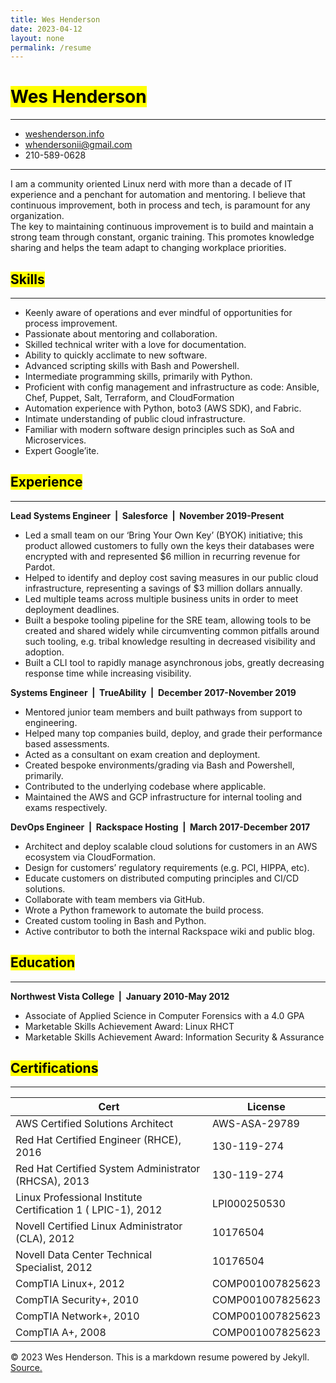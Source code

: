 ```yaml
---
title: Wes Henderson
date: 2023-04-12
layout: none
permalink: /resume
---
```


<head>
    <link rel=icon type="image/ico" href="assets/images/resume.ico">
    <link rel="stylesheet" href="/assets/css/resume.css">
</head>

<mark>Wes Henderson</mark>
===

---
* [weshenderson.info](https://weshenderson.info)
* [whendersonii@gmail.com](mailto:whendersonii@gmail.com)
* 210-589-0628

---

I am a community oriented Linux nerd with more than a decade of IT experience and a penchant for automation and mentoring. I believe that continuous improvement, both in process and tech, is paramount for any organization.<br>The key to maintaining continuous improvement is to build and maintain a strong team through constant, organic training. This promotes knowledge sharing and helps the team adapt to changing workplace priorities.


<mark>Skills</mark>
---
---

* Keenly aware of operations and ever mindful of opportunities for process improvement.
* Passionate about mentoring and collaboration.
* Skilled technical writer with a love for documentation.
* Ability to quickly acclimate to new software.
* Advanced scripting skills with Bash and Powershell.
* Intermediate programming skills, primarily with Python.
* Proficient with config management and infrastructure as code: Ansible, Chef, Puppet, Salt, Terraform, and CloudFormation
* Automation experience with Python, boto3 (AWS SDK), and Fabric.
* Intimate understanding of public cloud infrastructure.
* Familiar with modern software design principles such as SoA and Microservices.
* Expert Google’ite.

<mark>Experience</mark>
---
---

**Lead Systems Engineer &nbsp;\|&nbsp; Salesforce &nbsp;\|&nbsp; November 2019-Present**

* Led a small team on our ‘Bring Your Own Key’ (BYOK) initiative; this product allowed customers to fully own the keys their databases were encrypted with and represented $6 million in recurring revenue for Pardot.
* Helped to identify and deploy cost saving measures in our public cloud infrastructure, representing a savings of $3 million dollars annually.
* Led multiple teams across multiple business units in order to meet deployment deadlines.
* Built a bespoke tooling pipeline for the SRE team, allowing tools to be created and shared widely while circumventing common pitfalls around such tooling, e.g. tribal knowledge resulting in decreased visibility and adoption.
* Built a CLI tool to rapidly manage asynchronous jobs, greatly decreasing response time while increasing visibility.

**Systems Engineer &nbsp;\|&nbsp; TrueAbility &nbsp;\|&nbsp; December 2017-November 2019**

* Mentored junior team members and built pathways from support to engineering.
* Helped many top companies build, deploy, and grade their performance based assessments.
* Acted as a consultant on exam creation and deployment.
* Created bespoke environments/grading via Bash and Powershell, primarily.
* Contributed to the underlying codebase where applicable.
* Maintained the AWS and GCP infrastructure for internal tooling and exams respectively.

**DevOps Engineer &nbsp;\|&nbsp; Rackspace Hosting &nbsp;\|&nbsp; March 2017-December 2017**

* Architect and deploy scalable cloud solutions for customers in an AWS ecosystem via CloudFormation.
* Design for customers’ regulatory requirements (e.g. PCI, HIPPA, etc).
* Educate customers on distributed computing principles and CI/CD solutions.
* Collaborate with team members via GitHub.
* Wrote a Python framework to automate the build process.
* Created custom tooling in Bash and Python.
* Active contributor to both the internal Rackspace wiki and public blog.

<mark>Education</mark>
---
---

**Northwest Vista College &nbsp;\|&nbsp; January 2010-May 2012**
* Associate of Applied Science in Computer Forensics with a 4.0 GPA
* Marketable Skills Achievement Award: Linux RHCT
* Marketable Skills Achievement Award: Information Security & Assurance

<mark>Certifications</mark>
---
---

|Cert                                                          |  License          |
|--------------------------------------------------------------|-------------------|
|AWS Certified Solutions Architect                             |  AWS-ASA-29789    |
|Red Hat Certified Engineer (RHCE), 2016                       |  130-119-274      |
|Red Hat Certified System Administrator (RHCSA), 2013          |  130-119-274      |
|Linux Professional Institute Certification 1 ( LPIC-1), 2012  |  LPI000250530     |
|Novell Certified Linux Administrator (CLA), 2012              |  10176504         |
|Novell Data Center Technical Specialist, 2012                 |  10176504         |
|CompTIA Linux+, 2012                                          |  COMP001007825623 |
|CompTIA Security+, 2010                                       |  COMP001007825623 |
|CompTIA Network+, 2010                                        |  COMP001007825623 |
|CompTIA A+, 2008                                              |  COMP001007825623 |

<div class="footer">
    <p>© 2023 Wes Henderson. This is a markdown resume powered by Jekyll. <a href="https://github.com/weshenderson/weshenderson.github.io/blob/main/docs/resume.md">Source.</a></p>
</div>
